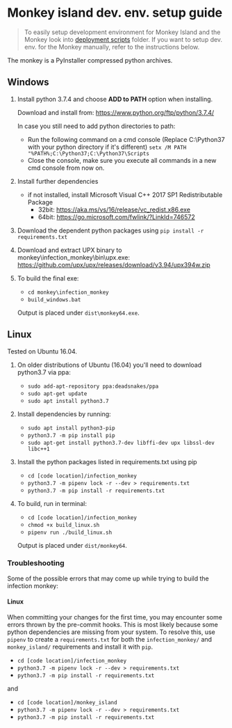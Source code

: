 # Monkey island dev. env. setup guide

>To easily setup development environment for Monkey Island and the Monkey look into [deployment scripts](../../deployment_scripts) folder.
>If you want to setup dev. env. for the Monkey manually, refer to the instructions below.

The monkey is a PyInstaller compressed python archives.

## Windows

1. Install python 3.7.4 and choose **ADD to PATH** option when installing.

    Download and install from: <https://www.python.org/ftp/python/3.7.4/>

    In case you still need to add python directories to path:
    - Run the following command on a cmd console (Replace C:\Python37 with your python directory if it's different)
    `setx /M PATH "%PATH%;C:\Python37;C:\Python37\Scripts`
    - Close the console, make sure you execute all commands in a new cmd console from now on.
1. Install further dependencies
    - if not installed, install Microsoft Visual C++ 2017 SP1 Redistributable Package
        - 32bit: <https://aka.ms/vs/16/release/vc_redist.x86.exe>
        - 64bit: <https://go.microsoft.com/fwlink/?LinkId=746572>
1. Download the dependent python packages using
        `pip install -r requirements.txt`
1. Download and extract UPX binary to monkey\infection_monkey\bin\upx.exe:
        <https://github.com/upx/upx/releases/download/v3.94/upx394w.zip>
1. To build the final exe:
    - `cd monkey\infection_monkey`
    - `build_windows.bat`

    Output is placed under `dist\monkey64.exe`.

## Linux

Tested on Ubuntu 16.04.
1. On older distributions of Ubuntu (16.04) you'll need to download python3.7 via ppa:
    - `sudo add-apt-repository ppa:deadsnakes/ppa`
    - `sudo apt-get update`
    - `sudo apt install python3.7`

1. Install dependencies by running:
    - `sudo apt install python3-pip`
    - `python3.7 -m pip install pip`
    - `sudo apt-get install python3.7-dev libffi-dev upx libssl-dev libc++1`

1. Install the python packages listed in requirements.txt using pip
    - `cd [code location]/infection_monkey`
    - `python3.7 -m pipenv lock -r --dev > requirements.txt`
    - `python3.7 -m pip install -r requirements.txt`

1. To build, run in terminal:
    - `cd [code location]/infection_monkey`
    - `chmod +x build_linux.sh`
    - `pipenv run ./build_linux.sh`

    Output is placed under `dist/monkey64`.

### Troubleshooting

Some of the possible errors that may come up while trying to build the infection monkey:

#### Linux

When committing your changes for the first time, you may encounter some errors thrown by the pre-commit hooks. This is most likely because some python dependencies are missing from your system.
To resolve this, use `pipenv` to create a `requirements.txt` for both the `infection_monkey/` and `monkey_island/` requirements and install it with `pip`.

   - `cd [code location]/infection_monkey`
   - `python3.7 -m pipenv lock -r --dev > requirements.txt`
   - `python3.7 -m pip install -r requirements.txt`

   and

   - `cd [code location]/monkey_island`
   - `python3.7 -m pipenv lock -r --dev > requirements.txt`
   - `python3.7 -m pip install -r requirements.txt`
